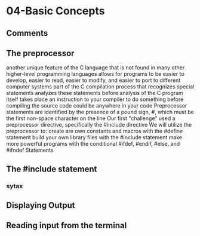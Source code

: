 # 04-Basic Concepts
## Comments
## The preprocessor
another unique feature of the C language that is not found in many other higher-level programming languages
allows for programs to be easier to develop, easier to read, easier to modify, and easier to port to different computer systems
part of the C compilation process that recognizes special statements
analyzes these statements before analysis of the C program itself takes place
an instruction to your compiler to do something before compiling the source code
could be anywhere in your code
Preprocessor statements are identified by the presence of a pound sign, #, which must be the first non-space character on the line
Our first "challenge" used a preprocessor directive, specifically the #include directive
We will utilize the preprocessor to:
create are own constants and macros with the #define statement
build your own library files with the #include statement
make more powerful programs with the conditional #ifdef, #endif, #else, and #ifndef Statements
## The #include statement
### sytax
## Displaying Output
## Reading input from the terminal
